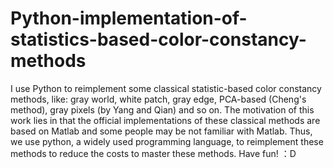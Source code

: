 # Python-implementation-of-statistics-based-color-constancy-methods
I use Python to reimplement some classical statistic-based color constancy methods, like: gray world, white patch, gray edge, PCA-based (Cheng's method), gray pixels (by Yang and Qian) and so on. The motivation of this work lies in that the official implementations of these classical methods are based on Matlab and some people may be not familiar with Matlab. Thus, we use python, a widely used programming language, to reimplement these methods to reduce the costs to master these methods. Have fun! ：D
